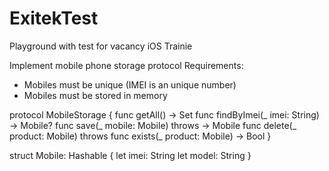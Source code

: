 # ExitekTest
Playground with test for vacancy iOS Trainie

 Implement mobile phone storage protocol
 Requirements:
 - Mobiles must be unique (IMEI is an unique number)
 - Mobiles must be stored in memory

protocol MobileStorage {
    func getAll() -> Set<Mobile>
    func findByImei(_ imei: String) -> Mobile?
    func save(_ mobile: Mobile) throws -> Mobile
    func delete(_ product: Mobile) throws
    func exists(_ product: Mobile) -> Bool
}
 
struct Mobile: Hashable {
    let imei: String
    let model: String
}
